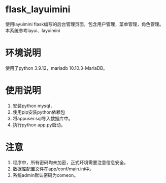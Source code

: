 # flask_layuimini
使用layuimini flask编写的后台管理页面，包含用户管理，菜单管理，角色管理。
本系统参考layui、layuimini
# 环境说明
使用了python 3.9.12，mariadb 10.10.3-MariaDB。
# 使用说明
1. 安装python mysql，
2. 使用pip安装python依赖包
3. 将appuser.sql导入数据库中。
4. 执行python app.py启动。
# 注意
1. 程序中，所有密码均未加密，正式环境需要注意信息安全。
2. 数据库配置文件在app/conf/main.ini中。
3. 系统admin默认密码为comeon。
